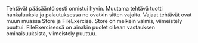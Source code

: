 Tehtävät pääsääntöisesti onnistui hyvin. 
Muutama tehtävä tuotti hankaluuksia ja palautuksessa ne ovatkin sitten vajaita. 
Vajaat tehtävät ovat muun muassa Store ja FileExercise. Store on melkein valmis, viimeistely puuttui.
FileExercisessä on ainakin puolet oikean vastauksen ominaisuuksista, viimeistely puuttuu.
